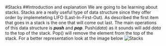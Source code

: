 #Stacks
##Introduction and explanation 
  We are going to be learning about stacks. Stacks are a really useful type of data structure since they offer order by implemeteting LIFO (Last-In-First-Out). As described the first item that goes in a stack is the one that will come out last. 
  The main operations of this data structure is ***push*** and ***pop***. Push(*data*) as it sounds will add *data* to the top of the stack. Pop() will remove the element from the top of the stack. 
  For a better representation look at the image below
  ![Stacks](https://www.tutorialspoint.com/data_structures_algorithms/images/stack_representation.jpg)
  
  

